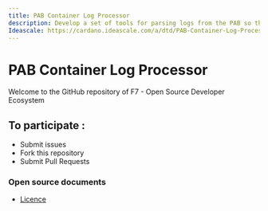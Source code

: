 ```yaml
---
title: PAB Container Log Processor
description: Develop a set of tools for parsing logs from the PAB so that they are queriable from the frontend to determine state following transactions.
Ideascale: https://cardano.ideascale.com/a/dtd/PAB-Container-Log-Processor/384450-48088
---
```


# PAB Container Log Processor



Welcome to the GitHub repository of F7 - Open Source Developer Ecosystem

## To participate :
* Submit issues
* Fork this repository
* Submit Pull Requests

### Open source documents 
- [Licence](https://github.com/Catalyst-Challenges/F7-Open-Source-Developer-Ecosystem/blob/main/LICENSE)


